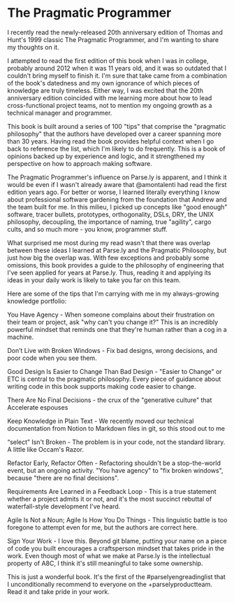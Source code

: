 The Pragmatic Programmer
========================

I recently read the newly-released 20th anniversary edition of Thomas and Hunt's 1999 classic The Pragmatic
Programmer, and I'm wanting to share my thoughts on it.

I attempted to read the first edition of this book when I was in college, probably around 2012 when it was 11 years old,
and it was so outdated that I couldn't bring myself to finish it. I'm sure that take came from a combination of the
book's datedness and my own ignorance of which pieces of knowledge are truly timeless. Either way, I was excited that
the 20th anniversary edition coincided with me learning more about how to lead cross-functional project teams, not to
mention my ongoing growth as a technical manager and programmer.

This book is built around a series of 100 "tips" that comprise the "pragmatic philosophy" that the authors have
developed over a career spanning more than 30 years. Having read the book provides helpful context when I go back to
reference the list, which I'm likely to do frequently. This is a book of opinions backed up by experience and logic, and
it strengthened my perspective on how to approach making software.

The Pragmatic Programmer's influence on Parse.ly is apparent, and I think it would be even if I wasn't already aware
that @amontalenti had read the first edition years ago. For better or worse, I learned literally everything I know about
professional software gardening from the foundation that Andrew and the team built for me. In this milieu, I picked up
concepts like "good enough" software, tracer bullets, prototypes, orthogonality, DSLs, DRY, the UNIX philosophy,
decoupling, the importance of naming, true "agility", cargo cults, and so much more - you know, programmer stuff.

What surprised me most during my read wasn't that there was overlap between these ideas I learned at Parse.ly and the
Pragmatic Philosophy, but just how big the overlap was. With few exceptions and probably some omissions, this book
provides a guide to the philosophy of engineering that I've seen applied for years at Parse.ly. Thus, reading it and
applying its ideas in your daily work is likely to take you far on this team.

Here are some of the tips that I'm carrying with me in my always-growing knowledge portfolio:

You Have Agency - When someone complains about their frustration on their team or project, ask "why can't you change
it?" This is an incredibly powerful mindset that reminds one that they're human rather than a cog in a machine.

Don’t Live with Broken Windows - Fix bad designs, wrong decisions, and poor code when you see them.

Good Design Is Easier to Change Than Bad Design - "Easier to Change" or ETC is central to the pragmatic philosophy.
Every piece of guidance about writing code in this book supports making code easier to change.

There Are No Final Decisions - the crux of the "generative culture" that Accelerate espouses

Keep Knowledge in Plain Text - We recently moved our technical documentation from Notion to Markdown files in git, so
this stood out to me

“select” Isn't Broken - The problem is in your code, not the standard library. A little like Occam's Razor.

Refactor Early, Refactor Often - Refactoring shouldn't be a stop-the-world event, but an ongoing activity. "You have
agency" to "fix broken windows", because "there are no final decisions".

Requirements Are Learned in a Feedback Loop - This is a true statement whether a project admits it or not, and it's the
most succinct rebuttal of waterfall-style development I've heard.

Agile Is Not a Noun; Agile Is How You Do Things - This linguistic battle is too foregone to attempt even for me, but the
authors are correct here.

Sign Your Work - I love this. Beyond git blame, putting your name on a piece of code you built encourages a craftsperson
mindset that takes pride in the work. Even though most of what we make at Parse.ly is the intellectual property of A8C,
I think it's still meaningful to take some ownership.

This is just a wonderful book. It's the first of the #parselyengreadinglist that I unconditionally recommend to everyone
on the +parselyproductteam. Read it and take pride in your work.
